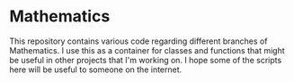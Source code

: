 # Mathematics
This repository contains various code regarding
different branches of Mathematics. I use this as a container 
for classes and functions that might be useful in other
projects that I'm working on. I hope some of the scripts here
will be useful to someone on the internet.
